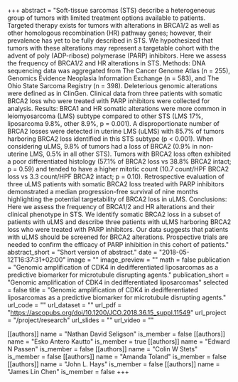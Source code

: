+++
abstract = "Soft-tissue sarcomas (STS) describe a heterogeneous group of tumors with limited treatment options available to patients. Targeted therapy exists for tumors with alterations in BRCA1/2 as well as other homologous recombination (HR) pathway genes; however, their prevalence has yet to be fully described in STS. We hypothesized that tumors with these alterations may represent a targetable cohort with the advent of poly (ADP-ribose) polymerase (PARP) inhibitors. Here we assess the frequency of BRCA1/2 and HR alterations in STS. Methods: DNA sequencing data was aggregated from The Cancer Genome Atlas (n = 255), Genomics Evidence Neoplasia Information Exchange (n = 583), and The Ohio State Sarcoma Registry (n = 398). Deleterious genomic alterations were defined as in ClinGen. Clinical data from three patients with somatic BRCA2 loss who were treated with PARP inhibitors were collected for analysis. Results: BRCA1 and HR somatic alterations were more common in leiomyosarcoma (LMS) subtype compared to other STS (LMS 17%, liposarcoma 9.8%, other 8.9%, p = 0.001). A disproportionate number of BRCA2 losses were detected in uterine LMS (uLMS) with 85.7% of tumors harboring BRCA2 loss identified in this STS subtype (p < 0.001). When considering uLMS, 9.8% of tumors had a loss of BRCA2 (0.9% in non-uterine LMS, 0.5% in all other STS). Tumors with BRCA2 loss often exhibited a poor differentiated histology (57.1% of BRCA2 loss vs 38.8% BRCA2 intact; p = 0.59) and tended to have a higher mitotic count (10.7 count/HPF BRCA2 loss vs 3.3 count/HPF BRCA2 intact; p = 0.10). Retrospective evaluation of three uLMS patients with somatic BRCA2 loss treated with PARP inhibitors demonstrated a median progression-free survival of nine months highlighting the potential targetability of BRCA2 loss in uLMS. Conclusions: Here we assess the frequency of BRCA1/2 and HR alterations and their clinical phenotype in STS. We identify somatic BRCA2 loss in a subset of patients with uLMS and describe three patients with uLMS harboring BRCA2 loss who were treated with PARP inhibitors. Our data suggests that patients with uLMS should be screened for BRCA2 alterations. Prospective trials are needed to confirm the efficacy of PARP inhibition in this cohort of patients."
abstract_short = "Short version of abstract."
date = "2018-05-12T16:37:31+02:00"
image = ""
image_preview = ""
math = false
publication = "Genomic amplification of CDK4 in dedifferentiated liposarcomas as a predictive biomarker for microtubule disrupting agents."
publication_short = "Genomic amplification of CDK4 in dedifferentiated liposarcomas"
selected = false
title = "Genomic amplification of CDK4 in dedifferentiated liposarcomas as a predictive biomarker for microtubule disrupting agents."
url_code = ""
url_dataset = ""
url_pdf = "https://ascopubs.org/doi/10.1200/JCO.2018.36.15_suppl.11549"
url_project = "/project/research"
url_slides = ""
url_video = ""

[[authors]]
    name = "Nathan David Seligson"
    is_member = false
[[authors]]
    name = "Esko Antero Kautto"
    is_member = true
[[authors]]
    name = "Edward N Passen"
    is_member = false
[[authors]]
    name = "Colin W Stets"
    is_member = false
[[authors]]
    name = "Amanda Toland"
    is_member = false
[[authors]]
    name = "John L. Hays"
    is_member = false
[[authors]]
    name = "James Lin Chen"
    is_member = false
+++